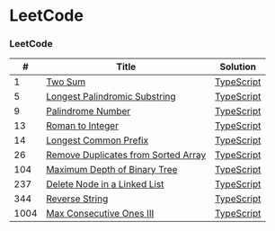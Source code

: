 LeetCode
========

### LeetCode
| # | Title | Solution |
|---| ----- | -------- |
|1|[Two Sum](https://leetcode.com/problems/two-sum/)|[TypeScript](../1-two-sum.ts)|
|5|[Longest Palindromic Substring](https://leetcode.com/problems/longest-palindromic-substring/)|[TypeScript](../5-longest-palindromic-substring.ts)|
|9|[Palindrome Number](https://leetcode.com/problems/palindrome-number/)|[TypeScript](../9-palindrome-number.ts)|
|13|[Roman to Integer](https://leetcode.com/problems/roman-to-integer/)|[TypeScript](../13-roman-to-Integer.ts)|
|14|[Longest Common Prefix](https://leetcode.com/problems/longest-common-prefix/)|[TypeScript](../14-longest-common-prefix.ts)|
|26|[Remove Duplicates from Sorted Array](https://leetcode.com/problems/remove-duplicates-from-sorted-array/)|[TypeScript](../26-remove-duplicates-from-sorted-array.ts)|
|104|[Maximum Depth of Binary Tree](https://leetcode.com/problems/maximum-depth-of-binary-tree/)|[TypeScript](../104-maximum-depth-of-binary-tree.ts)|
|237|[Delete Node in a Linked List](https://leetcode.com/problems/delete-node-in-a-linked-list/)|[TypeScript](../237-delete-node-in-a-linked-list.ts)|
|344|[Reverse String](https://leetcode.com/problems/reverse-string/)|[TypeScript](../344-reverse-string.ts)|
|1004|[Max Consecutive Ones III](https://leetcode.com/problems/max-consecutive-ones-iii/)|[TypeScript](../1004-max-consecutive-ones-iii.ts)|
